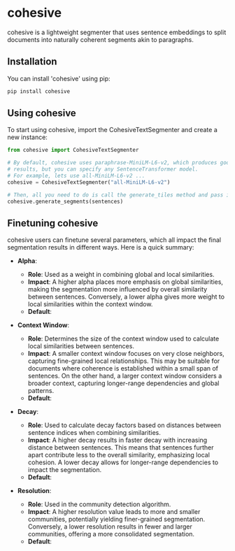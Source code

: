 # cohesive

cohesive is a lightweight segmenter that uses sentence embeddings to split documents into naturally coherent segments akin to paragraphs.

## Installation

You can install 'cohesive' using pip:

```bash
pip install cohesive
```

## Using cohesive

To start using cohesive, import the CohesiveTextSegmenter and create a new instance:

```python
from cohesive import CohesiveTextSegmenter

# By default, cohesive uses paraphrase-MiniLM-L6-v2, which produces good
# results, but you can specify any SentenceTransformer model.
# For example, lets use all-MiniLM-L6-v2 ...
cohesive = CohesiveTextSegmenter("all-MiniLM-L6-v2")

# Then, all you need to do is call the generate_tiles method and pass in an array of sentences.
cohesive.generate_segments(sentences)
```

## Finetuning cohesive

cohesive users can finetune several parameters, which all impact the final segmentation results in different ways. Here is a quick summary:

- **Alpha**:

  - **Role**: Used as a weight in combining global and local similarities.
  - **Impact**: A higher alpha places more emphasis on global similarities, making the segmentation more influenced by overall similarity between sentences. Conversely, a lower alpha gives more weight to local similarities within the context window.
  - **Default**:

- **Context Window**:

  - **Role**: Determines the size of the context window used to calculate local similarities between sentences.
  - **Impact**: A smaller context window focuses on very close neighbors, capturing fine-grained local relationships. This may be suitable for documents where coherence is established within a small span of sentences. On the other hand, a larger context window considers a broader context, capturing longer-range dependencies and global patterns.
  - **Default**:

- **Decay**:
  - **Role**: Used to calculate decay factors based on distances between sentence indices when combining similarities.
  - **Impact**: A higher decay results in faster decay with increasing distance between sentences. This means that sentences further apart contribute less to the overall similarity, emphasizing local cohesion. A lower decay allows for longer-range dependencies to impact the segmentation.
  - **Default**:
- **Resolution**:
  - **Role**: Used in the community detection algorithm.
  - **Impact**: A higher resolution value leads to more and smaller communities, potentially yielding finer-grained segmentation. Conversely, a lower resolution results in fewer and larger communities, offering a more consolidated segmentation.
  - **Default**:
